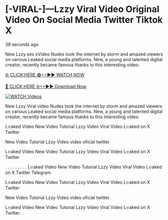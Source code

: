# [-VIRAL-]—Lzzy Viral Video Original Video On Social Media Twitter Tiktok X

38 seconds ago

New Lzzy sex xVideo Nudes took the internet by storm and amazed viewers on various Leaked social media platforms. New, a young and talented digital creator, recently became famous thanks to this interesting video.

[🌐 CLICK HERE 🟢==►► WATCH NOW](https://t.co/CsbdxKwbQM)

[🔴 CLICK HERE 🌐==►► Download Now](https://t.co/CsbdxKwbQM)

[![WATCH Videos](https://i.imgur.com/RPj6FCy.gif)](https://t.co/CsbdxKwbQM)

New Lzzy Viral video Nudes took the internet by storm and amazed viewers on various Leaked social media platforms. New, a young and talented digital creator, recently became famous thanks to this interesting video.

L𝚎aked Video New Video Tutorial Lzzy Video Viral Video L𝚎aked on X Twitter

New Video Tutorial Lzzy Video video oficial twitter

L𝚎aked Video New Video Tutorial Lzzy Video Viral Video L𝚎aked on X Twitter

. . . . . . . . . L𝚎aked Video New Video Tutorial Lzzy Video Viral Video L𝚎aked on X Twitter Telegram

L𝚎aked Video New Video Tutorial Lzzy Video Viral Video L𝚎aked on X Twitter

New Video Tutorial Lzzy Video video oficial twitter

L𝚎aked Video New Video Tutorial Lzzy Video Viral Video L𝚎aked on X Twitter.
